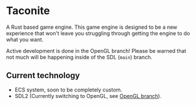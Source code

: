 # Taconite

A Rust based game engine. This game engine is designed to be a new experience that won't leave you struggling through getting the engine to do what you want.

Active development is done in the OpenGL branch! Please be warned that not much will be happening inside of the SDL (`main`) branch.

## Current technology

* ECS system, soon to be completely custom.
* SDL2 (Currently switching to OpenGL, see [OpenGL branch](https://git.rustbytes.uk/RustBytes/taconite/tree/opengl)).
